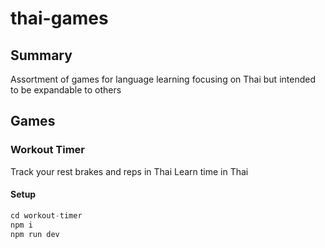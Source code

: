 # thai-games
## Summary
Assortment of games for language learning focusing on Thai but intended to be expandable to others

## Games
### Workout Timer
Track your rest brakes and reps in Thai
Learn time in Thai

#### Setup
```ts
cd workout-timer
npm i
npm run dev
```
